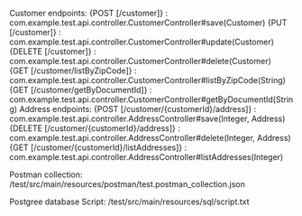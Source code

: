 Customer endpoints:
	{POST [/customer]} : com.example.test.api.controller.CustomerController#save(Customer)
	{PUT [/customer]} : com.example.test.api.controller.CustomerController#update(Customer)
	{DELETE [/customer]} : com.example.test.api.controller.CustomerController#delete(Customer)	
	{GET [/customer/listByZipCode]} : com.example.test.api.controller.CustomerController#listByZipCode(String)
	{GET [/customer/getByDocumentId]} : com.example.test.api.controller.CustomerController#getByDocumentId(String)
Address endpoints:
	{POST [/customer/{customerId}/address]} : com.example.test.api.controller.AddressController#save(Integer, Address)
	{DELETE [/customer/{customerId}/address]} : com.example.test.api.controller.AddressController#delete(Integer, Address)
	{GET [/customer/{customerId}/listAddresses]} : com.example.test.api.controller.AddressController#listAddresses(Integer)
	
Postman collection:
	/test/src/main/resources/postman/test.postman_collection.json
	
Postgree database Script:
	/test/src/main/resources/sql/script.txt